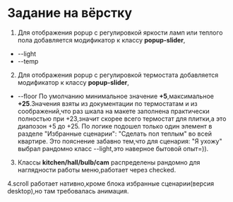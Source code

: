 # Задание на вёрстку

1. Для отображения popup с регулировкой яркости ламп или теплого пола добавляется модификатор к классу **popup-slider**,
*  --light
*  --temp

2. Для отображения popup с регулировкой термостата добавляется модификатор к классу **popup-slider**,
- --floor
По умолчанию минимальное значение  **+5**,максимальное **+25**.Значения взяты из документации по термостатам и из соображений,что раз шкала на макете заполнена практически полностью при +23,значит скорее всего термостат для плитки,а это диапозон +5 до +25.
По логике подошел только один элемент в разделе "Избранные сценарии": "Сделать пол теплым" во всей квартире.
Это пояснение забавно тем,что для сценария: "Я ухожу" выбрал рандомно класс --light,это наверное бытовой опыт=)).

3. Классы **kitchen/hall/bulb/cam** распределены рандомно для наглядности работы меню,работает через checked.

4.scroll работает нативно,кроме блока избранные сценарии(версия desktop),но там требовалась анимация.



